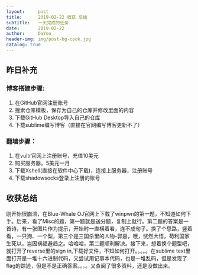 ```yaml
---
layout:     post
title:      2019-02-22 收获 总结
subtitle:   一天完成的任务
date:       2019-02-22
author:     DaYou
header-img: img/post-bg-cook.jpg
catalog: true
---
```


## 昨日补充

### 博客搭建步骤:
1. 在GitHub官网注册账号
2. 搜索仓库模板，保存为自己的仓库并修改里面的内容
3. 下载GitHub Desktop导入自己的仓库
4. 下载sublime编写博客（直接在官网编写博客更新不了）

### 翻墙步骤：
   1. 在vultr官网上注册账号，充值10美元
   2. 购买服务器。5美元一月
   3. 下载Xshell(直接在软件中心下载)，连接上服务器，注册账号
   4. 下载shadowsocks登录上注册的账号

## 收获总结

  刚开始很崩溃，在Blue-Whale OJ官网上下载了winpwn的第一题，不知道如何下手。后来，看了Misc的题，第一题就是送分题，复制上就行。第二题的答案是一首诗，有一张图片作为提示，开始时一直横着看，连不成句子。换了个思路，竖着看，一只狗、一个梨，第三个是三国杀里的人物-郭嘉，哦，恍然大悟，苟利国家生死以，岂因祸福避趋之。哈哈哈，第二题顺利解决。接下来，想着换个题型吧，就打开了reverse里的sign in,下载好文件，不知如何打开。。。。。在sublime text里面打开是一堆十六进制代码，又尝试用记事本代码，也是一堆乱码，但是发现了flag的踪迹，但是不是正确答案。。。。又查阅了很多资料，还是没做出来。